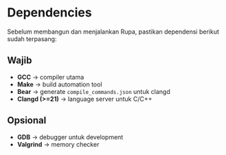# Dependencies

Sebelum membangun dan menjalankan Rupa, pastikan dependensi berikut sudah terpasang:

## Wajib

- **GCC** → compiler utama
- **Make** → build automation tool
- **Bear** → generate `compile_commands.json` untuk clangd
- **Clangd (>=21)** → language server untuk C/C++

## Opsional

- **GDB** → debugger untuk development
- **Valgrind** → memory checker

